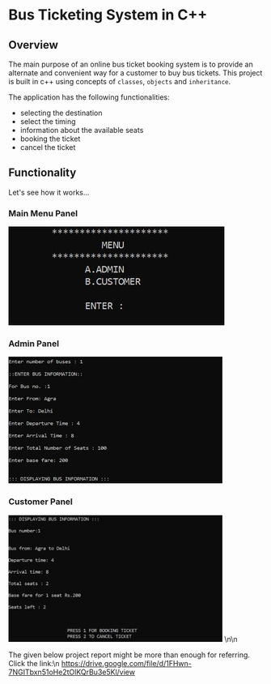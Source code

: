 # Bus Ticketing System in C++

## Overview

The main purpose of an online bus ticket booking system is to provide an alternate and convenient way for a customer to buy bus tickets.
This project is built in c++ using concepts of `classes`, `objects` and `inheritance`.

The application has the following functionalities:
* selecting the destination
* select the timing
* information about the available seats
* booking the ticket
* cancel the ticket

## Functionality
Let's see how it works...

### Main Menu Panel
![](https://raw.githubusercontent.com/Thevinaypatwal/Bus-Ticketing-System/main/vk.jpg)

### Admin Panel
<img src="https://raw.githubusercontent.com/Thevinaypatwal/Bus-Ticketing-System/main/vk2.jpg" width="423" height="250">

### Customer Panel
<img src="https://raw.githubusercontent.com/Thevinaypatwal/Bus-Ticketing-System/main/vk1.jpg" width="423" height="250">
\n\n


The given below project report might be more than enough for referring. Click the link:\n
https://drive.google.com/file/d/1FHwn-7NGITbxn51oHe2tOlKQrBu3e5Kl/view


